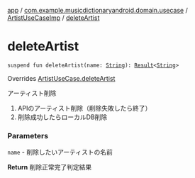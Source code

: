 [app](../../index.md) / [com.example.musicdictionaryandroid.domain.usecase](../index.md) / [ArtistUseCaseImp](index.md) / [deleteArtist](./delete-artist.md)

# deleteArtist

`suspend fun deleteArtist(name: `[`String`](https://kotlinlang.org/api/latest/jvm/stdlib/kotlin/-string/index.html)`): `[`Result`](../../com.example.musicdictionaryandroid.domain.model.value/-result/index.md)`<`[`String`](https://kotlinlang.org/api/latest/jvm/stdlib/kotlin/-string/index.html)`>`

Overrides [ArtistUseCase.deleteArtist](../-artist-use-case/delete-artist.md)

アーティスト削除

1. APIのアーティスト削除（削除失敗したら終了）
2. 削除成功したらローカルDB削除

### Parameters

`name` - 削除したいアーティストの名前

**Return**
削除正常完了判定結果

